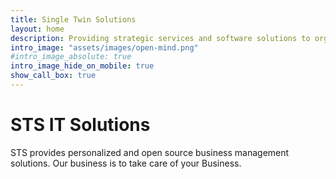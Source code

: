 ```yaml
---
title: Single Twin Solutions
layout: home
description: Providing strategic services and software solutions to organizations to help with their business and technology initiatives.
intro_image: "assets/images/open-mind.png"
#intro_image_absolute: true
intro_image_hide_on_mobile: true
show_call_box: true
---
```


# STS IT Solutions
STS provides personalized and open source business management solutions.
Our business is to take care of your Business.